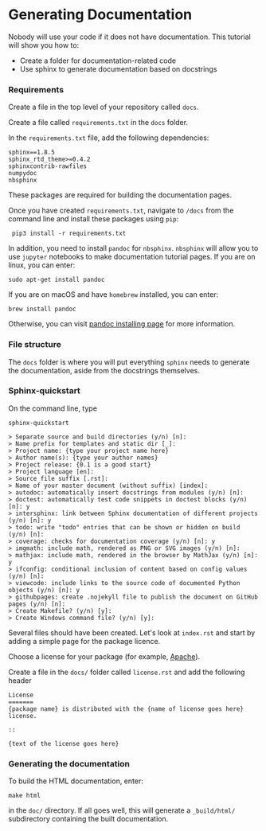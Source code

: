 # Generating Documentation 
Nobody will use your code if it does not have documentation. 
This tutorial will show you how to:
- Create a folder for documentation-related code
- Use sphinx to generate documentation based on docstrings

### Requirements

Create a file in the top level of your repository called `docs`.

Create a file called `requirements.txt` in the `docs` folder. 

In the `requirements.txt` file, add the following dependencies: 
  
    sphinx==1.8.5
    sphinx_rtd_theme>=0.4.2
    sphinxcontrib-rawfiles
    numpydoc
    nbsphinx

These packages are required for building the documentation pages. 

Once you have created `requirements.txt`, navigate to `/docs` from the
command line and install these packages using `pip`: 

     pip3 install -r requirements.txt
     
In addition, you need to install `pandoc` for `nbsphinx`. `nbsphinx` will allow
you to use `jupyter` notebooks to make documentation tutorial pages.
If you are on linux, you can enter: 

    sudo apt-get install pandoc

If you are on macOS and have `homebrew` installed, you can enter:

    brew install pandoc

Otherwise, you can visit [pandoc installing page](https://pandoc.org/installing.html) for more information.

### File structure
The `docs` folder is where you will put everything `sphinx` needs to generate the documentation, 
aside from the docstrings themselves. 

### Sphinx-quickstart
On the command line, type 

    sphinx-quickstart
  
    > Separate source and build directories (y/n) [n]:
    > Name prefix for templates and static dir [_]:
    > Project name: {type your project name here}
    > Author name(s): {type your author names}
    > Project release: {0.1 is a good start}
    > Project language [en]:
    > Source file suffix [.rst]:
    > Name of your master document (without suffix) [index]:
    > autodoc: automatically insert docstrings from modules (y/n) [n]:
    > doctest: automatically test code snippets in doctest blocks (y/n) [n]: y
    > intersphinx: link between Sphinx documentation of different projects (y/n) [n]: y
    > todo: write "todo" entries that can be shown or hidden on build (y/n) [n]:
    > coverage: checks for documentation coverage (y/n) [n]: y
    > imgmath: include math, rendered as PNG or SVG images (y/n) [n]:
    > mathjax: include math, rendered in the browser by MathJax (y/n) [n]: y
    > ifconfig: conditional inclusion of content based on config values (y/n) [n]:
    > viewcode: include links to the source code of documented Python objects (y/n) [n]: y
    > githubpages: create .nojekyll file to publish the document on GitHub pages (y/n) [n]:
    > Create Makefile? (y/n) [y]:
    > Create Windows command file? (y/n) [y]:

Several files should have been created. Let's look at `index.rst` and start by adding a simple page for the package licence. 

Choose a license for your package (for example, [Apache](https://www.apache.org/licenses/LICENSE-2.0.txt)).

Create a file in the `docs/` folder called `license.rst` and add the following header

    License
    =======
    {package name} is distributed with the {name of license goes here} license.

    ::
    
    {text of the license goes here}
    


### Generating the documentation

To build the HTML documentation, enter:

    make html

in the `doc/` directory. If all goes well, this will generate a `_build/html/` subdirectory containing the built documentation.
